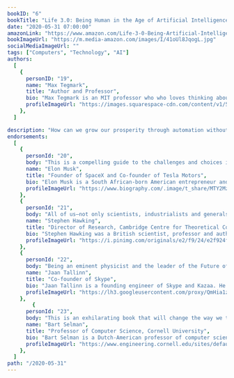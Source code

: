 ```yaml
---
bookID: "6"
bookTitle: "Life 3.0: Being Human in the Age of Artificial Intelligence"
date: "2020-05-31 07:00:00"
amazonLink: "https://www.amazon.com/Life-3-0-Being-Artificial-Intelligence-ebook/dp/B06WGNPM7V"
bookImageUrl: "https://m.media-amazon.com/images/I/41oUl8JqogL.jpg"
socialMediaImageUrl: ""
tags: ["Computers", "Technology", "AI"]
authors:
  [
    {
      personID: "19",
      name: "Max Tegmark",
      title: "Author and Professor",
      bio: "Max Tegmark is an MIT professor who who loves thinking about life's big questions, and has authored 2 books and more than 200 technical papers on topics from cosmology to artificial intelligence. He is known as 'Mad Max' for his unorthodox ideas and passion for adventure. He is also president of the Future of Life Institute, which aims to ensure that we develop not only technology, but also the wisdom required to use it beneficially.",
      profileImageUrl: "https://images.squarespace-cdn.com/content/v1/5953b5fe20099ef4d68d7eda/1547460600446-R1T59C3SSNUNV7L4T7A8/ke17ZwdGBToddI8pDm48kAf-OpKpNsh_OjjU8JOdDKBZw-zPPgdn4jUwVcJE1ZvWQUxwkmyExglNqGp0IvTJZUJFbgE-7XRK3dMEBRBhUpzAFzFJoCInLPKyj9AG8yKe7-Q2aFvP177fkO9TY_-rz5WoqqTEZpmj4yDEOdwKV68/Max-Tegmark-Keynote-Speaker.jpg",
    },
  ]

description: "How can we grow our prosperity through automation without leaving people lacking income or purpose? What career advice should we give today’s kids? How can we make future AI systems more robust, so that they do what we want without crashing, malfunctioning or getting hacked? Should we fear an arms race in lethal autonomous weapons? Will machines eventually outsmart us at all tasks, replacing humans on the job market and perhaps altogether? Will AI help life flourish like never before or give us more power than we can handle?"
endorsements:
  [
    {
      personId: "20",
      body: "This is a compelling guide to the challenges and choices in our quest for a great future of life, intelligence and consciousness—on Earth and beyond.",
      name: "Elon Musk",
	  title: "Founder of SpaceX and Co-founder of Tesla Motors",
	  bio: "Elon Musk is a South African-born American entrepreneur and businessman who founded X.com in 1999 (which later became PayPal), SpaceX in 2002 and Tesla Motors in 2003. Musk became a multimillionaire in his late 20s when he sold his start-up company, Zip2, to a division of Compaq Computers.",
      profileImageUrl: "https://www.biography.com/.image/t_share/MTY2MzU3Nzk2OTM2MjMwNTkx/elon_musk_royal_society.jpg",
	},
	{
      personId: "21",
      body: "All of us—not only scientists, industrialists and generals—should ask ourselves what can we do now to improve the chances of reaping the benefits of future AI and avoiding the risks. This is the most important conversation of our time, and Tegmark’s thought-provoking book will help you join it.",
      name: "Stephen Hawking",
	  title: "Director of Research, Cambridge Centre for Theoretical Cosmology",
	  bio: "Stephen Hawking was a British scientist, professor and author who performed groundbreaking work in physics and cosmology, and whose books helped to make science accessible to everyone. At age 21, while studying cosmology at the University of Cambridge, he was diagnosed with amyotrophic lateral sclerosis (ALS).",
      profileImageUrl: "https://i.pinimg.com/originals/e2/f9/24/e2f924f7c4af92eb9319f2cebe49d219.jpg",
	},
	{
      personId: "22",
      body: "Being an eminent physicist and the leader of the Future of Life Institute has given Max Tegmark a unique vantage point from which to give the reader an inside scoop on the most important issue of our time, in a way that is approachable without being dumbed down",
      name: "Jaan Tallinn",
	  title: "Co-founder of Skype",
	  bio: "Jaan Tallinn is a founding engineer of Skype and Kazaa. He is a co-founder of the Cambridge Centre for the Study of Existential Risk (cser.org), Future of Life Institute (futureoflife.org), and philanthropically supports other existential risk research organisations.",
      profileImageUrl: "https://lh3.googleusercontent.com/proxy/QmHia1zD80sX1hSLA744u47JZ_quSnfagJOp2nX5V2bp5yj3XbMzkSQ-ACqabZB5JIWYgHJ9uvImb_y66kTUdNVexusAsVe2tEn-0nY-mgfElIK9GwrYOdRwdeC93dbw",
	},
		{
      personId: "23",
      body: "This is an exhilarating book that will change the way we think about AI, intelligence, and the future of humanity.",
      name: "Bart Selman",
	  title: "Professor of Computer Science, Cornell University",
	  bio: "Bart Selman is a Dutch-American professor of computer science at Cornell University. Selman attended Technical University of Delft, from where he received a master's degree in physics, graduating in 1983. He received his masters and PhD in computer science from the University of Toronto in 1985 and 1991 respectively.",
      profileImageUrl: "https://www.engineering.cornell.edu/sites/default/files/departments/SYSTEMS/Faculty%20-%20560x560/Bart%20Selman%20-%20560x560.png",
    },
  ]
path: "/2020-05-31"
---
```

